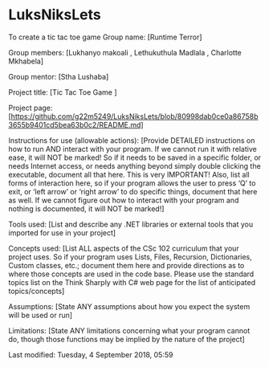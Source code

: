 # LuksNiksLets
To create a tic tac toe game
Group name: [Runtime Terror]

Group members: [Lukhanyo makoali , Lethukuthula Madlala , Charlotte Mkhabela]

Group mentor: [Stha Lushaba]

Project title: [Tic Tac Toe Game ]

Project page: [https://github.com/g22m5249/LuksNiksLets/blob/80998dab0ce0a86758b3655b9401cd5bea63b0c2/README.md]

Instructions for use (allowable actions): [Provide DETAILED  instructions on how to run AND interact with your program. If we cannot run it with relative ease, it will NOT be marked! So if it needs to be saved in a specific folder, or needs Internet access, or needs anything beyond simply double clicking the executable, document all that here. This is very IMPORTANT! Also, list all forms of interaction here, so if your program allows the user to press ‘Q’ to exit, or ‘left arrow’ or ‘right arrow’ to do specific things, document that here as well. If we cannot figure out how to interact with your program and nothing is documented, it will NOT be marked!]

Tools used: [List and describe any .NET libraries or external tools that you imported for use in your project]

Concepts used: [List ALL aspects of the CSc 102 curriculum that your project uses. So if your program uses Lists, Files, Recursion, Dictionaries, Custom classes, etc.; document them here and provide directions as to where those concepts are used in the code base. Please use the standard topics list on the Think Sharply with C# web page for the list of anticipated topics/concepts]

Assumptions: [State ANY assumptions about how you expect the system will be used or run]

Limitations: [State ANY limitations concerning what your program cannot do, though those functions may be implied by the nature of the project]


Last modified: Tuesday, 4 September 2018, 05:59

